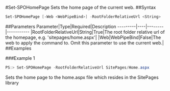 #Set-SPOHomePage
Sets the home page of the current web.
##Syntax
```powershell
Set-SPOHomePage [-Web <WebPipeBind>] -RootFolderRelativeUrl <String>
```


##Parameters
Parameter|Type|Required|Description
---------|----|--------|-----------
|RootFolderRelativeUrl|String|True|The root folder relative url of the homepage, e.g. 'sitepages/home.aspx'|
|Web|WebPipeBind|False|The web to apply the command to. Omit this parameter to use the current web.|
##Examples

###Example 1
```powershell
PS:> Set-SPOHomePage -RootFolderRelativeUrl SitePages/Home.aspx
```
Sets the home page to the home.aspx file which resides in the SitePages library
